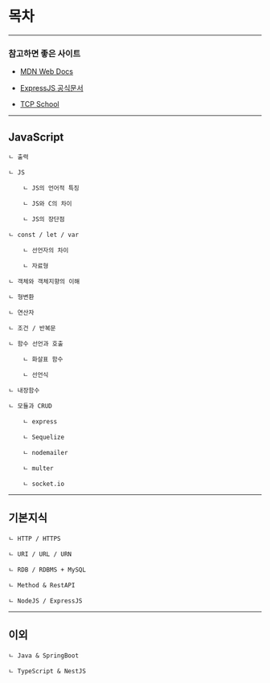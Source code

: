 # 목차

---

### 참고하면 좋은 사이트

+ [MDN Web Docs](https://developer.mozilla.org/ko/docs/Web/JavaScript)

+ [ExpressJS 공식문서](https://expressjs.com/)

+ [TCP School](http://www.tcpschool.com/javascript/intro)

---

## JavaScript

    ㄴ 출력

    ㄴ JS

        ㄴ JS의 언어적 특징

        ㄴ JS와 C의 차이

        ㄴ JS의 장단점
    
    ㄴ const / let / var

        ㄴ 선언자의 차이

        ㄴ 자료형

    ㄴ 객체와 객체지향의 이해

    ㄴ 형변환

    ㄴ 연산자

    ㄴ 조건 / 반복문

    ㄴ 함수 선언과 호출

        ㄴ 화살표 함수

        ㄴ 선언식
    
    ㄴ 내장함수

    ㄴ 모듈과 CRUD

        ㄴ express

        ㄴ Sequelize

        ㄴ nodemailer

        ㄴ multer

        ㄴ socket.io

---

## 기본지식

    ㄴ HTTP / HTTPS

    ㄴ URI / URL / URN

    ㄴ RDB / RDBMS + MySQL

    ㄴ Method & RestAPI

    ㄴ NodeJS / ExpressJS

---

## 이외

    ㄴ Java & SpringBoot

    ㄴ TypeScript & NestJS